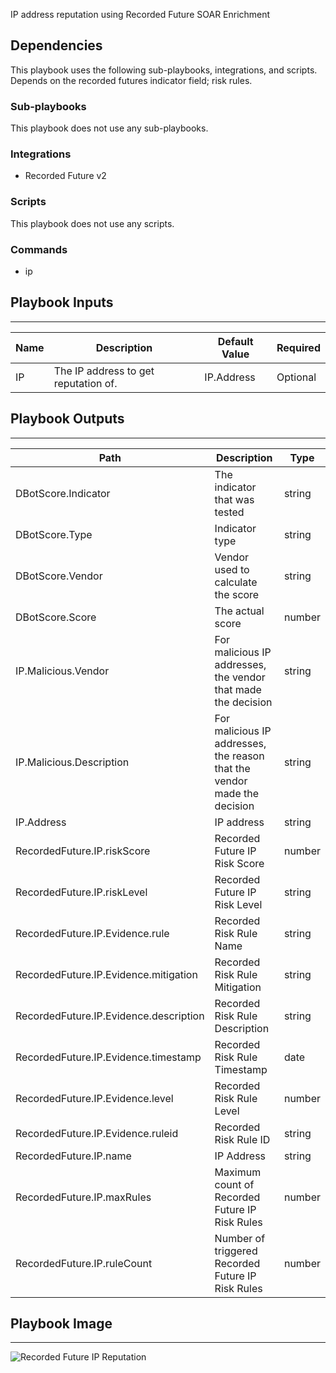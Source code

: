 IP address reputation using Recorded Future SOAR Enrichment

## Dependencies
This playbook uses the following sub-playbooks, integrations, and scripts. Depends on the recorded futures indicator field; risk rules.

### Sub-playbooks
This playbook does not use any sub-playbooks.

### Integrations
* Recorded Future v2

### Scripts
This playbook does not use any scripts.

### Commands
* ip

## Playbook Inputs
---

| **Name** | **Description** | **Default Value** | **Required** |
| --- | --- | --- | --- |
| IP | The IP address to get reputation of. | IP.Address | Optional |

## Playbook Outputs
---

| **Path** | **Description** | **Type** |
| --- | --- | --- |
| DBotScore.Indicator | The indicator that was tested | string |
| DBotScore.Type | Indicator type | string |
| DBotScore.Vendor | Vendor used to calculate the score | string |
| DBotScore.Score | The actual score | number |
| IP.Malicious.Vendor | For malicious IP addresses, the vendor that made the decision | string |
| IP.Malicious.Description | For malicious IP addresses, the reason that the vendor made the decision | string |
| IP.Address | IP address | string |
| RecordedFuture.IP.riskScore | Recorded Future IP Risk Score | number |
| RecordedFuture.IP.riskLevel | Recorded Future IP Risk Level | string |
| RecordedFuture.IP.Evidence.rule | Recorded Risk Rule Name | string |
| RecordedFuture.IP.Evidence.mitigation | Recorded Risk Rule Mitigation | string |
| RecordedFuture.IP.Evidence.description | Recorded Risk Rule Description | string |
| RecordedFuture.IP.Evidence.timestamp | Recorded Risk Rule Timestamp | date |
| RecordedFuture.IP.Evidence.level | Recorded Risk Rule Level | number |
| RecordedFuture.IP.Evidence.ruleid | Recorded Risk Rule ID | string |
| RecordedFuture.IP.name | IP Address | string |
| RecordedFuture.IP.maxRules | Maximum count of Recorded Future IP Risk Rules | number |
| RecordedFuture.IP.ruleCount | Number of triggered Recorded Future IP Risk Rules | number |

## Playbook Image
---
![Recorded Future IP Reputation](../../doc_files/ip_reputation.png)
